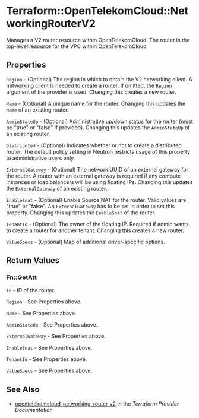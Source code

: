 # Terraform::OpenTelekomCloud::NetworkingRouterV2

Manages a V2 router resource within OpenTelekomCloud. The router is the top-level resource for the VPC within OpenTelekomCloud.

## Properties

`Region` - (Optional) The region in which to obtain the V2 networking client. A networking client is needed to create a router. If omitted, the `Region` argument of the provider is used. Changing this creates a new router.

`Name` - (Optional) A unique name for the router. Changing this updates the `Name` of an existing router.

`AdminStateUp` - (Optional) Administrative up/down status for the router (must be "true" or "false" if provided). Changing this updates the `AdminStateUp` of an existing router.

`Distributed` - (Optional) Indicates whether or not to create a distributed router. The default policy setting in Neutron restricts usage of this property to administrative users only.

`ExternalGateway` - (Optional) The network UUID of an external gateway for the router. A router with an external gateway is required if any compute instances or load balancers will be using floating IPs. Changing this updates the `ExternalGateway` of an existing router.

`EnableSnat` - (Optional) Enable Source NAT for the router. Valid values are "true" or "false". An `ExternalGateway` has to be set in order to set this property. Changing this updates the `EnableSnat` of the router.

`TenantId` - (Optional) The owner of the floating IP. Required if admin wants to create a router for another tenant. Changing this creates a new router.

`ValueSpecs` - (Optional) Map of additional driver-specific options.


## Return Values

### Fn::GetAtt

`Id` - ID of the router.

`Region` - See Properties above.

`Name` - See Properties above.

`AdminStateUp` - See Properties above.

`ExternalGateway` - See Properties above.

`EnableSnat` - See Properties above.

`TenantId` - See Properties above.

`ValueSpecs` - See Properties above.

## See Also

* [opentelekomcloud_networking_router_v2](https://www.terraform.io/docs/providers/opentelekomcloud/r/networking_router_v2.html) in the _Terraform Provider Documentation_